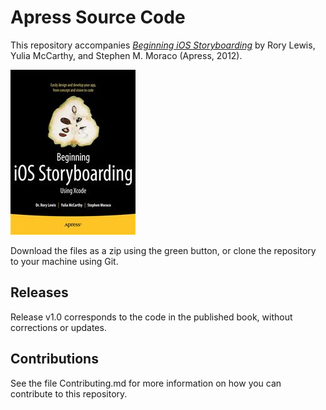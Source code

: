 # Apress Source Code

This repository accompanies [*Beginning iOS Storyboarding*](http://www.apress.com/9781430242727) by Rory Lewis, Yulia McCarthy, and Stephen M. Moraco (Apress, 2012).

![Cover image](9781430242727.jpg)

Download the files as a zip using the green button, or clone the repository to your machine using Git.

## Releases

Release v1.0 corresponds to the code in the published book, without corrections or updates.

## Contributions

See the file Contributing.md for more information on how you can contribute to this repository.
